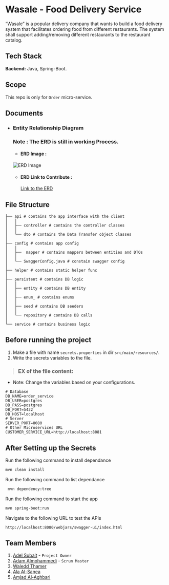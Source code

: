 # Wasale - Food Delivery Service

“Wasale” is a popular delivery company that wants to build a food delivery system that facilitates ordering food from different restaurants. The system shall support adding/removing different restaurants to the restaurant catalog.

## Tech Stack

**Backend:** Java, Spring-Boot.

## Scope

This repo is only for `Order` micro-service.

## Documents

- ### Entity Relationship Diagram

    ### Note : The ERD is still in working Process.

    - #### ERD Image :      

    ![ERD Image](https://iili.io/JjJ3gn9.jpg)


    - #### ERD Link to Contribute :
    
        [Link to the ERD](https://drive.google.com/file/d/11FZMY6oAOZzh27i3cV22MedzbqIBba9L/view?usp=sharing "@It's Safe, Don't Worry :)")



## File Structure

```
├── api # contains the app interface with the client
│   │
│   ├── controller # contains the controller classes
│   │
│   └── dto # contains the Data Transfer object classes
│
├── config # contains app config
│   │
│   ├──  mapper # contains mappers between entities and DTOs
│   │
│   └── SwaggerConfig.java # constain swagger config
│
├── helper # contains static helper func
│
├── persistent # contains DB logic
│   │
│   ├── entity # contains DB entity
│   │  
│   ├── enum_ # contains enums 
│   │
│   ├── seed # contains DB seeders
│   │
│   └── repository # contains DB calls
│
└── service # contains business logic
```

## Before running the project

1. Make a file with name `secrets.properties` in dir `src/main/resources/`.
2. Write the secrets variables to the file.
 > ### EX of the file content:
 - Note: Change the variables based on your configurations.
```
# Database
DB_NAME=order_service
DB_USER=postgres
DB_PASS=postgres
DB_PORT=5432
DB_HOST=localhost
# Server
SERVER_PORT=8080
# Other Microservices URL
CUSTOMER_SERVICE_URL=http://localhost:8081
```

## After Setting up the Secrets


Run the following command to install dependance  
```bash
mvn clean install
```
Run the following command to list dependance  
```bash
 mvn dependency:tree
```
Run the following command to start the app
```bash
mvn spring-boot:run
```
Navigate to the following URL to test the APIs
```
http://localhost:8080/webjars/swagger-ui/index.html
```


## Team Members

1. [Adel Subait](https://github.com/ahdel) - `Project Owner`
2. [Adam Almohammedi](https://github.com/Eng-Adam-Almohammedi) - `Scrum Master`
3. [Waledd Thamer](https://github.com/waleedthamer)
4. [Ala Al-Sanea](https://github.com/Ala-Alsanea)
5. [Amjad Al-Aghbari](https://github.com/amjadfqs)
